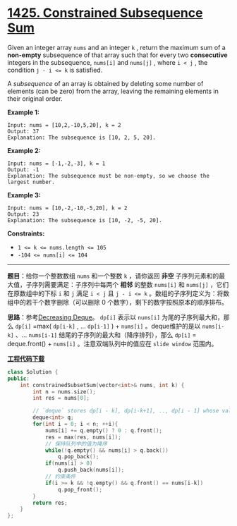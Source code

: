 # [1425. Constrained Subsequence Sum](https://leetcode.com/problems/constrained-subsequence-sum/)

Given an integer array `nums` and an integer `k` , return the maximum sum of a **non-empty** subsequence of that array such that for every two **consecutive** integers in the subsequence, `nums[i]` and `nums[j]` , where `i < j` , the condition `j - i <= k` is satisfied.

A *subsequence* of an array is obtained by deleting some number of elements (can be zero) from the array, leaving the remaining elements in their original order.

**Example 1:**

```
Input: nums = [10,2,-10,5,20], k = 2
Output: 37
Explanation: The subsequence is [10, 2, 5, 20].
```

**Example 2:**

```
Input: nums = [-1,-2,-3], k = 1
Output: -1
Explanation: The subsequence must be non-empty, so we choose the largest number.
```

**Example 3:**

```
Input: nums = [10,-2,-10,-5,20], k = 2
Output: 23
Explanation: The subsequence is [10, -2, -5, 20].
```

**Constraints:**

* `1 <= k <= nums.length <= 105`
* `-104 <= nums[i] <= 104`

-----

**题目**：给你一个整数数组 `nums` 和一个整数 `k` ，请你返回 **非空** 子序列元素和的最大值，子序列需要满足：子序列中每两个 **相邻** 的整数 `nums[i]` 和 `nums[j]` ，它们在原数组中的下标 `i` 和 `j` 满足 `i < j` 且 `j - i <= k` 。数组的子序列定义为：将数组中的若干个数字删除（可以删除 0 个数字），剩下的数字按照原本的顺序排布。

**思路**：参考[Decreasing Deque](https://leetcode.com/problems/constrained-subsequence-sum/discuss/597751/JavaC++Python-O(N)-Decreasing-Deque)。 `dp[i]` 表示以 `nums[i]` 为尾的子序列最大和，那么 `dp[i]` =max( `dp[i-k]` , ... `dp[i-1]` ) + `nums[i]` 。deque维护的是以 `nums[i-k]` 、... `nums[i-1]` 结尾的子序列的最大和（降序排列），那么 `dp[i]` = deque.front() + `nums[i]` 。注意双端队列中的值应在 `slide window` 范围内。

[**工程代码下载**](https://github.com/shenkh/leetcode)

``` cpp
class Solution {
public:
    int constrainedSubsetSum(vector<int>& nums, int k) {
        int n = nums.size();
        int res = nums[0];

        // `deque` stores dp[i - k], dp[i-k+1], .., dp[i - 1] whose values are larger than 0 in a decreasing order
        deque<int> q;
        for(int i = 0; i < n; ++i){
            nums[i] += q.empty() ? 0 : q.front();
            res = max(res, nums[i]);
            // 保持队列中的值为降序
            while(!q.empty() && nums[i] > q.back())
                q.pop_back();
            if(nums[i] > 0)
                q.push_back(nums[i]);
            // 约束条件
            if(i >= k && !q.empty() && q.front() == nums[i-k])
                q.pop_front();
        }
        return res;
    }
};
```
